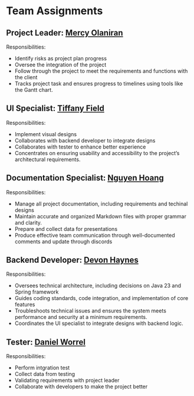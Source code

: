 # Team Assignments

## Project Leader: [Mercy Olaniran](https://github.com/MercyOl/swe-3313-fall-2025-team-06/blob/main/project-plan/resumes/MercyOlaniran.md)

Responsibilities:
  - Identify risks as project plan progress 
  - Oversee the integration of the project
  - Follow through the project to meet the requirements and functions with the client
  - Tracks project task and ensures progress to timelines using tools like the Gantt chart.

## UI Specialist: [Tiffany Field](https://github.com/MercyOl/swe-3313-fall-2025-team-06/blob/main/project-plan/resumes/TiffanyField.md)

Responsibilities:
  - Implement visual designs 
  - Collaborates with backend developer to integrate designs
  - Collaborates with tester to enhance better experience
  - Concentrates on ensuring usability and accessibility to the project’s architectural requirements.

## Documentation Specialist: [Nguyen Hoang](https://github.com/MercyOl/swe-3313-fall-2025-team-06/blob/main/project-plan/resumes/NguyenHoang.md)

Responsibilities:

- Manage all project documentation, including requirements and techinal designs
- Maintain accurate and organized Markdown files with proper grammar and clarity.
- Prepare and collect data for presentations
- Produce effective team communication through well-documented comments and update through discords

## Backend Developer: [Devon Haynes](https://github.com/MercyOl/swe-3313-fall-2025-team-06/blob/main/project-plan/resumes/DevonHaynes.md)

Responsibilities:
  - Oversees technical architecture, including decisions on Java 23 and Spring framework
  - Guides coding standards, code integration, and implementation of core features
  - Troubleshoots technical issues and ensures the system meets performance and security at a minimum requirements.
  - Coordinates the UI specialist to integrate designs with backend logic.

## Tester: [Daniel Worrel](https://github.com/MercyOl/swe-3313-fall-2025-team-06/blob/main/project-plan/resumes/DanielWorrel.md)

Responsibilities:
  - Perform intgration test
  - Collect data from testing
  - Validating requirements with project leader
  - Collaborate with developers to make the project better
